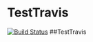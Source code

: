 TestTravis
==============
[![Build Status](https://travis-ci.org/wwb443872831/TestTravis.svg?branch=master)](https://travis-ci.org/wwb443872831/TestTravis)
##TestTravis
